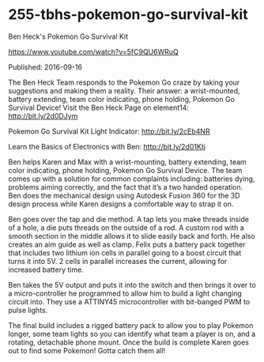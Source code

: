 # 255-tbhs-pokemon-go-survival-kit

Ben Heck's Pokemon Go Survival Kit

https://www.youtube.com/watch?v=5fC9QU6WRuQ

Published: 2016-09-16

The Ben Heck Team responds to the Pokemon Go craze by taking your suggestions and making them a reality. Their answer: a wrist-mounted, battery extending, team color indicating, phone holding, Pokemon Go Survival Device! Visit the Ben Heck Page on element14:   http://bit.ly/2d0DJym

Pokemon Go Survival Kit Light Indicator: http://bit.ly/2cEb4NR

Learn the Basics of Electronics with Ben: http://bit.ly/2d01Ktj

Ben helps Karen and Max with a wrist-mounting, battery extending, team color indicating, phone holding, Pokemon Go Survival Device. The team comes up with a solution for common complaints including: batteries dying, problems aiming correctly, and the fact that it’s a two handed operation. Ben does the mechanical design using Autodesk Fusion 360 for the 3D design process while Karen designs a comfortable way to strap it on.

Ben goes over the tap and die method. A tap lets you make threads inside of a hole, a die puts threads on the outside of a rod. A custom rod with a smooth section in the middle allows it to slide easily back and forth. He also creates an aim guide as well as clamp. Felix puts a battery pack together that includes two lithium ion cells in parallel going to a boost circuit that turns it into 5V. 2 cells in parallel increases the current, allowing for increased battery time.

Ben takes the 5V output and puts it into the switch and then brings it over to a micro-controller he programmed to allow him to build a light changing circuit into. They use a ATTINY45 microcontroller with bit-banged PWM to pulse lights.

The final build includes a rigged battery pack to allow you to play Pokemon longer, some team lights so you can identify what team a player is on, and a rotating, detachable phone mount. Once the build is complete Karen goes out to find some Pokemon!  Gotta catch them all!




